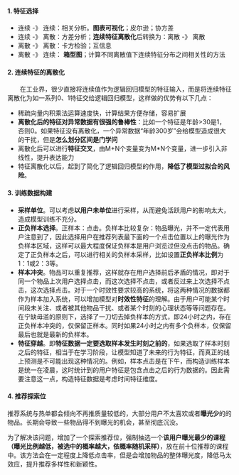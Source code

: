 #### 1. 特征选择
 - 连续 -》 连续：相关分析。**图表可视化**；皮尔逊；协方差
 - 连续 -》 离散：方差分析；**连续特征离散化**后转换为：离散 -》 离散
 - 离散 -》 离散：卡方检验；互信息
 - 离散 -》 连续： **箱型图**；计算不同离散值下连续特征分布之间相关性的方法
 
 
#### 2. 连续特征的离散化
  在工业界，很少直接将连续值作为逻辑回归模型的特征输入，而是将连续特征离散化为如一系列0、1特征交给逻辑回归模型，这样做的优势有以下几点：

 - 稀疏向量内积乘法运算速度快，计算结果方便存储，容易扩展
 - **离散化后的特征对异常数据有很强的鲁棒性**：比如一个特征是年龄>30是1，否则0。如果特征没有离散化，一个异常数据“年龄300岁”会给模型造成很大的干扰，但是**怎么划分区间是门学问**
 - 离散化后可以进行**特征交叉**，由M+N个变量变为M*N个变量，进一步引入非线性，提升表达能力
 - 特征离散化以后，起到了简化了逻辑回归模型的作用，**降低了模型过拟合的风险**。
 
#### 3. 训练数据构建
 - **采样单位**。可以考虑**以用户未单位**进行采样，从而避免活跃用户的影响太大，造成模型训练不充分。
 - **正负样本选择**。正样本：点击。负样本比较复杂：物品曝光，并不一定代表用户注意到了，因此选择用户在推荐列表最下面的一个点击位置以上的曝光作为负样本区域，这样可以最大程度保证负样本是用户浏览过但没点击的物品。确定了正负样本之后，可以进行相关的负样本采样，比如设置**正负样本比例**为1：1或2：3等。
 - **样本冲突**。物品可以重复推荐，这样就存在用户选择前后矛盾的情况，即对于同一个物品上次用户选择点击，而这次选择不点击，或者反过来上次选择不点击，这次选择点击。对于一个时效性要求较高的系统，将这两种情况的数据都作为样本加入系统，可以增加模型对**时效性特征**的理解。由于用户可能某个时间段未关注、或者被其他物品干扰、或者某个时刻的心理状态等等问题存在。在宁缺毋滥的原则下，选择了一刀切去掉负样本的方式，即24小时之内，存在正负样本冲突的，仅保留正样本。同时如果24小时之内有多个负样本，仅保留最后也就是最新的负样本。
 - **特征穿越**。即**特征数据一定要选取样本发生时刻之前的**，如果选取了样本时刻之后的特征，相当于在学习阶段，让模型知道了未来的行为特征，而真正的线上预测是不可能出现这种情况的。例如，样本点击是在下午，而构造训练样本是统一在凌晨，这时统计到的用户特征是包含点击之后的行为数据的。因此需要注意这一点，构造特征数据是考虑时间特征维度。
 
 #### 4. 推荐探索位
 推荐系统与热单都会倾向不再推质量较低的，大部分用户不太喜欢或者**曝光少**的的物品。长期会导致一些物品得不到曝光的机会，甚至彻底沉没。

为了解决该问题，增加了一个探索推荐位，强制抽选一个**该用户曝光最少的课程（曝光比例越低，被选中的概率越大，依概率随机采样）**，放在前十位推荐的课程中。该方法会在一定程度上降低点击率，但是会增加物品的整体曝光度，降低马太效应，提升推荐多样性和新颖性。

